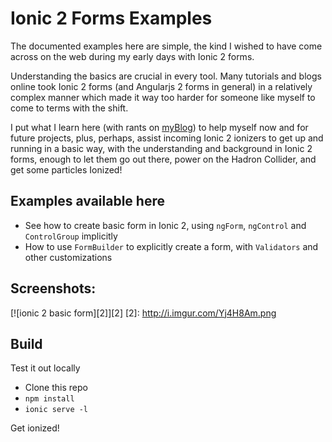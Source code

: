 # Ionic 2 Forms Examples

The documented examples here are simple, the kind I wished to have come across on the web during my early days with Ionic 2 forms.

Understanding the basics are crucial in every tool. Many tutorials and blogs online took Ionic 2 forms (and Angularjs 2 forms in general) in a relatively complex manner which made it way too harder for someone like myself to come to terms with the shift.

I put what I learn here (with rants on [myBlog]('https://blog.khophi.co')) to help myself now and for future projects, plus, perhaps, assist incoming Ionic 2 ionizers to get up and running in a basic way, with the understanding and background in Ionic 2 forms, enough to let them go out there, power on the Hadron Collider, and get some particles Ionized!

## Examples available here
 - See how to create basic form in Ionic 2, using `ngForm`, `ngControl` and `ControlGroup` implicitly
 - How to use `FormBuilder` to explicitly create a form, with `Validators` and other customizations

## Screenshots:
[![ionic 2 basic form][2]][2]
[2]: http://i.imgur.com/Yj4H8Am.png

## Build
Test it out locally
- Clone this repo
- `npm install`
- `ionic serve -l`

Get ionized!
